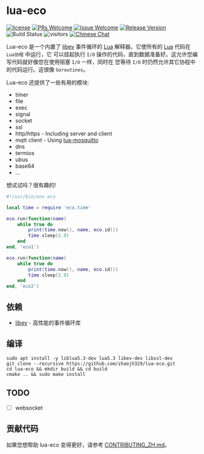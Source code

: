 # lua-eco

[1]: https://img.shields.io/badge/开源协议-MIT-brightgreen.svg?style=plastic
[2]: /LICENSE
[3]: https://img.shields.io/badge/提交代码-欢迎-brightgreen.svg?style=plastic
[4]: https://github.com/zhaojh329/lua-eco/pulls
[5]: https://img.shields.io/badge/提问-欢迎-brightgreen.svg?style=plastic
[6]: https://github.com/zhaojh329/lua-eco/issues/new
[7]: https://img.shields.io/badge/发布版本-1.0.0-blue.svg?style=plastic
[8]: https://github.com/zhaojh329/lua-eco/releases
[9]: https://github.com/zhaojh329/lua-eco/workflows/build/badge.svg
[11]: https://img.shields.io/badge/技术交流群-点击加入：153530783-brightgreen.svg
[12]: https://jq.qq.com/?_wv=1027&k=5PKxbTV

[![license][1]][2]
[![PRs Welcome][3]][4]
[![Issue Welcome][5]][6]
[![Release Version][7]][8]
![Build Status][9]
![visitors](https://visitor-badge.laobi.icu/badge?page_id=zhaojh329.lua-eco)
[![Chinese Chat][11]][12]

[lua]: https://www.lua.org
[libev]: http://software.schmorp.de/pkg/libev.html
[lua-mosquitto]: https://github.com/flukso/lua-mosquitto

Lua-eco 是一个内置了 [libev] 事件循环的 [Lua] 解释器。它使所有的 [Lua] 代码在 `Lua协程` 中运行，它
可以挂起执行 `I/O` 操作的代码，直到数据准备好。这允许您编写代码就好像您在使用阻塞 `I/O` 一样，同时在
您等待 `I/O` 时仍然允许其它协程中的代码运行。这很像 `Goroutines`。

Lua-eco 还提供了一些有用的模块:

* timer
* file
* exec
* signal
* socket
* ssl
* http/https - Including server and client
* mqtt client - Using [lua-mosquitto]
* dns
* termios
* ubus
* base64
* ...

想试试吗？很有趣的!

```lua
#!/usr/bin/env eco

local time = require 'eco.time'

eco.run(function(name)
    while true do
        print(time.now(), name, eco.id())
        time.sleep(1.0)
    end
end, 'eco1')

eco.run(function(name)
    while true do
        print(time.now(), name, eco.id())
        time.sleep(2.0)
    end
end, 'eco2')
```

## 依赖
* [libev] - 高性能的事件循环库

## 编译

    sudo apt install -y liblua5.3-dev lua5.3 libev-dev libssl-dev
    git clone --recursive https://github.com/zhaojh329/lua-eco.git
    cd lua-eco && mkdir build && cd build
    cmake .. && sudo make install

## TODO

- [ ] websocket

## 贡献代码
如果您想帮助 lua-eco 变得更好，请参考 [CONTRIBUTING_ZH.md](/CONTRIBUTING_ZH.md)。
